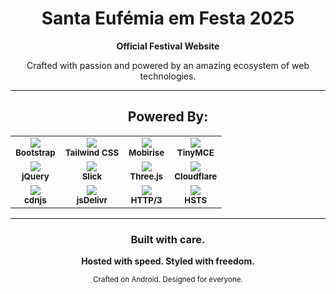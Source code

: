 <div align="center">

# Santa Eufémia em Festa 2025  
**Official Festival Website**

Crafted with passion and powered by an amazing ecosystem of web technologies.

---

## Powered By:

<table align="center">
  <tr>
    <td align="center" valign="middle">
      <img src="https://img.shields.io/badge/Bootstrap-563D7C?style=for-the-badge&logo=bootstrap&logoColor=white" /><br/>
      <sub><strong>Bootstrap</strong></sub>
    </td>
    <td align="center" valign="middle">
      <img src="https://img.shields.io/badge/Tailwind_CSS-06B6D4?style=for-the-badge&logo=tailwind-css&logoColor=white" /><br/>
      <sub><strong>Tailwind CSS</strong></sub>
    </td>
    <td align="center" valign="middle">
      <img src="https://img.shields.io/badge/Mobirise-F5385D?style=for-the-badge&logo=mobirise&logoColor=white" /><br/>
      <sub><strong>Mobirise</strong></sub>
    </td>
    <td align="center" valign="middle">
      <img src="https://img.shields.io/badge/TinyMCE-2862E9?style=for-the-badge&logo=tinyMCE&logoColor=white" /><br/>
      <sub><strong>TinyMCE</strong></sub>
    </td>
  </tr>
  <tr>
    <td align="center" valign="middle">
      <img src="https://img.shields.io/badge/jQuery-0769AD?style=for-the-badge&logo=jquery&logoColor=white" /><br/>
      <sub><strong>jQuery</strong></sub>
    </td>
    <td align="center" valign="middle">
      <img src="https://img.shields.io/badge/Slick_Slider-FF0084?style=for-the-badge&logo=slack&logoColor=white" /><br/>
      <sub><strong>Slick</strong></sub>
    </td>
    <td align="center" valign="middle">
      <img src="https://img.shields.io/badge/Three.js-000000?style=for-the-badge&logo=three.js&logoColor=white" /><br/>
      <sub><strong>Three.js</strong></sub>
    </td>
    <td align="center" valign="middle">
      <img src="https://img.shields.io/badge/Cloudflare-F38020?style=for-the-badge&logo=cloudflare&logoColor=white" /><br/>
      <sub><strong>Cloudflare</strong></sub>
    </td>
  </tr>
  <tr>
    <td align="center" valign="middle">
      <img src="https://img.shields.io/badge/CDNJS-000000?style=for-the-badge&logo=cdnjs&logoColor=white" /><br/>
      <sub><strong>cdnjs</strong></sub>
    </td>
    <td align="center" valign="middle">
      <img src="https://img.shields.io/badge/jsDelivr-FF4500?style=for-the-badge&logo=jsDelivr&logoColor=white" /><br/>
      <sub><strong>jsDelivr</strong></sub>
    </td>
    <td align="center" valign="middle">
      <img src="https://img.shields.io/badge/HTTP3-29ABE2?style=for-the-badge&logo=internet-explorer&logoColor=white" /><br/>
      <sub><strong>HTTP/3</strong></sub>
    </td>
    <td align="center" valign="middle">
      <img src="https://img.shields.io/badge/HSTS-Security?style=for-the-badge&logo=letsencrypt&logoColor=white" /><br/>
      <sub><strong>HSTS</strong></sub>
    </td>
  </tr>
</table>

---

### Built with care.  
**Hosted with speed. Styled with freedom.**

<sub>Crafted on Android. Designed for everyone.</sub>

</div>
